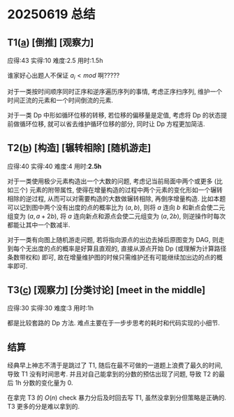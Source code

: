 # 20250619 总结

## T1([a](https://atcoder.jp/contests/agc011/tasks/agc011_f)) [倒推] [观察力]

应得:43 实得:10 难度:2.5 用时:1.5h

谁家好心出题人不保证 $a_i < mod$ 啊?????

对于一类按时间顺序同时正序和逆序遍历序列的事情, 考虑正序扫序列, 维护一个时间正流的元素和一个时间倒流的元素.

对于一类 Dp 中形如循环位移的转移, 若位移的偏移量是定值, 考虑将 Dp 的状态提前做循环位移, 就可以省去维护循环位移的部分, 同时让 Dp 方程更加简洁.

## T2([b](https://qoj.ac/problem/12121)) [构造] [辗转相除] [随机游走]

应得:40 实得:40 难度:4 用时:**2.5h**

对于一类使用极少元素构造出一个大数的问题, 考虑记当前局面中两个或更多 (比如三个) 元素的附带属性, 使得在增量构造的过程中两个元素的变化形如一个辗转相除的逆过程, 从而可以对需要构造的大数做辗转相除, 再倒序增量构造. 比如本题可以记到图中两个没有出度的点的概率比为 $(a, b)$, 则将 $a$ 连向 $b$ 和新点会使二元组变为 $(a, a+2b)$, 将 $a$ 连向新点和源点会使二元组变为 $(a, 2b)$, 则逆操作时每次都能让其中一个数减半.

对于一类有向图上随机游走问题, 若将指向源点的出边去掉后原图变为 DAG, 则走到每个无出度的点的概率是好算且直观的, 直接从源点开始 Dp (或理解为计算路径条数带权和) 即可, 故在增量维护图的时候只需维护还有可能继续加出边的点的概率即可.

## T3([c](https://qoj.ac/problem/122)) [观察力] [分类讨论] [meet in the middle]

应得:30 实得:30 难度:3 用时:1h

都是比较套路的 Dp 方法. 难点主要在于一步步思考的耗时和代码实现的小细节.

## 结算

经典早上神志不清于是跳过了 T1, 随后在最不可做的一道题上浪费了最久的时间, 导致 T1 没有时间思考. 并且对自己能拿到的分数的预估出现了问题, 导致 T2 的最后 1h 分数的变化量为 0.

在拿完 T3 的 $O(n)$ check 暴力分后及时回去写 T1, 虽然没拿到分但策略是正确的. T3 更多的分是难以拿到的.
